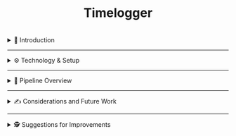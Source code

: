 <div align="center">
  <h1>Timelogger</h1>
  <a href="https://www.buymeacoffee.com/VishwaGauravIn" target="_blank">
    <img alt="" src="https://skillicons.dev/icons?i=ts,dotnet,tailwind,vite,vitest,react,html" style="vertical-align:center" />
  </a>
</div>

<br/>

<details>
  <summary>👋 Introduction</summary>
  <br/>

  This project is a **Timelogger** solution built with a backend in .NET and a frontend in React. It aims to solve the following user stories:

  - **Time Tracking:** As a freelancer, I want to register how I spend time on my projects, so that I can provide my customers with an overview of my work.
  - **Invoice Accuracy:** As a freelancer, I want to get an overview of my time registrations per project, so that I can create correct invoices.
  - **Project Management:** As a freelancer, I want to sort my projects by their deadline, so that I can prioritize my work.

  From this README, you’ll find documentation to help you understand and run the project.
</details>

---

<details>
  <summary>⚙️ Technology & Setup</summary>
  <br/>

  ### 🖥 How to Run Locally

  - Clone the project.
  - In the backend, update `appsettings.Development.json` with your local MSSQL connection string.
  - Navigate to the backend project and run:
    ```bash
    dotnet ef migrations add InitialCreate
    dotnet ef database update
    dotnet run
    ```
  - In the frontend project, make sure you run node v18 or above and run:
    ```bash
    npm install
    npm run dev
    ```
  - Install and setup a MSSQL server. Update the connection string as mentioned before.

  - Finally, use Swagger to create a few **Customers** so you can start testing.  
    (Note: Projects require existing customers.)

  ### 🛠 Backend

  - **.NET 8**
  - **ASP.NET Core API**
  - **xUnit** for testing
  - **Entity Framework Core**
  - **MSSQL**

  **Structure:**
  - `Controllers/`, `Services/`, `Repositories/`, `Models/`
  - All backend code is contained within one project for simplicity, structured into clean folders.

  **Tests:**
  - Includes unit and E2E tests (e.g., creating registrations and projects)

  ### 🌐 Frontend

  - **React + TailwindCSS**
  - **React Hook Form**
  - **React Query + Axios**
  - **NSwag** for API type generation
  - **Vitest + RTL** for testing

  **Structure:**
  - Organized by key functionality: registrations, projects, viewing data
  - Shared form components for reusability
  - Forms validated using React Hook Form
  - API calls typed via NSwag and handled via Axios + React Query
  - Unit tests on core components using Vitest + RTL

  ### 🗃 Database

  - **Customer** → has many **Projects**
  - **Project** → has many **Registrations**

  This clean relational structure allows you to track time for customers and projects easily.
</details>

---

<details>
  <summary>🚀 Pipeline Overview</summary>
  <br/>

  Due to time constraints, the pipeline is a **partial implementation**. What has been implemented:

  - ✅ A GitHub Action for building and testing both backend and frontend
  - 🔜 Terraform-based Infrastructure as Code for Google CLoud
  - 🔜 NSwag type generation not yet integrated

  ### The pipeline includes:
  - Build & test job for both projects
  - Terraform to deploy resources (skeleton setup only. Minimal code example in TF database)
  - A final GitHub Action to orchestrate all deploy steps to production (mocked for now)

  An example of how the final deploy pipeline would look like:
  
  ![image](https://github.com/user-attachments/assets/cab8a695-9b93-4615-8fe3-e56711d26386)

</details>

---

<details>
  <summary>✍️ Considerations and Future Work</summary>
  <br/>

  **Backend test stability:**  
  The backend tests occasionally fail in CI but pass locally. This non-determinism may be related to how the in-memory database is being shared or initialized across tests. Investigating test isolation will be my first step.

  **Architecture:**  
  The API is kept in one project for simplicity, but this can be modularized later if the project grows or we need to build an intergration to another system. For instance we could split up the backend into seperates projects such as Timelogger.API, Timelogger.Core and Timelogger.Infrastructure. In that way it would be more easy to expand the architecture with other apis etc. The frontend architecture could be seperated into more defined folders to seperate the input components and other type of needed components later on.
</details>

---

<details>
  <summary>🕵️ Suggestions for Improvements</summary>
  <br/>

  **Frontend Testing:**  
  Currently, tests only check whether components render. I'd like to add form validation tests to ensure fields are validated correctly. Since we use React Hook Form, this may require mocking, but it will significantly improve reliability.

  **Backend Testing:**  
  Build a more robust suite, especially for end-to-end tests. Currently, the E2E tests are minimal.

  **CI Improvements:**
  - Disallow direct pushes to `main`
  - Require PR reviews
  - Block merges if tests or pipelines fail

  **Others:**  
  - Add more observability to catch failures in production.
  - Add possibility to adjust registrations.
  - Add total amount of hours registrated on projects.
  - Deactivate projects instead of only deleting them.
  - Add unit tests for all frontend components.

  
</details>
